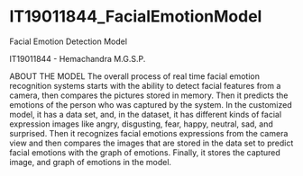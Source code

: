 # IT19011844_FacialEmotionModel
Facial Emotion Detection Model

IT19011844 - Hemachandra M.G.S.P.

ABOUT THE MODEL
The overall process of real time facial emotion recognition systems starts with the ability to detect facial features from a camera, then compares the pictures stored in memory. Then it predicts the emotions of the person who was captured by the system. In the customized model, it has a data set, and, in the dataset, it has different kinds of facial expression images like angry, disgusting, fear, happy, neutral, sad, and surprised. Then it recognizes facial emotions expressions from the camera view and then compares the images that are stored in the data set to predict facial emotions with the graph of emotions. Finally, it stores the captured image, and graph of emotions in the model.
